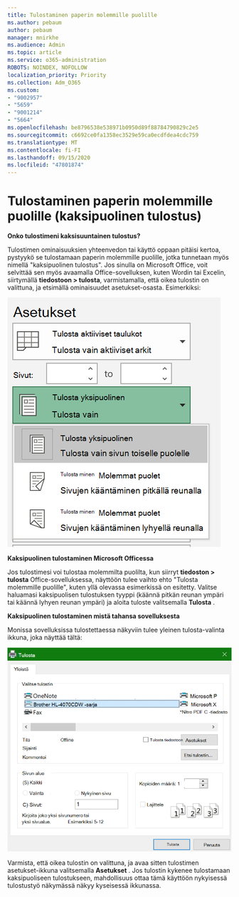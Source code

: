 ```yaml
---
title: Tulostaminen paperin molemmille puolille
ms.author: pebaum
author: pebaum
manager: mnirkhe
ms.audience: Admin
ms.topic: article
ms.service: o365-administration
ROBOTS: NOINDEX, NOFOLLOW
localization_priority: Priority
ms.collection: Adm_O365
ms.custom:
- "9002957"
- "5659"
- "9001214"
- "5664"
ms.openlocfilehash: be8796538e538971b0950d89f88784790829c2e5
ms.sourcegitcommit: c6692ce0fa1358ec3529e59ca0ecdfdea4cdc759
ms.translationtype: MT
ms.contentlocale: fi-FI
ms.lasthandoff: 09/15/2020
ms.locfileid: "47801874"
---
```

# <a name="printing-on-both-sides-of-paper-duplex-printing"></a>Tulostaminen paperin molemmille puolille (kaksipuolinen tulostus)

**Onko tulostimeni kaksisuuntainen tulostus?**

Tulostimen ominaisuuksien yhteenvedon tai käyttö oppaan pitäisi kertoa, pystyykö se tulostamaan paperin molemmille puolille, jotka tunnetaan myös nimellä "kaksipuolinen tulostus". Jos sinulla on Microsoft Office, voit selvittää sen myös avaamalla Office-sovelluksen, kuten Wordin tai Excelin, siirtymällä **tiedostoon > tulosta**, varmistamalla, että oikea tulostin on valittuna, ja etsimällä ominaisuudet asetukset-osasta. Esimerkiksi: 

![Tulostimen asetukset](media/print-settings.png)

**Kaksipuolinen tulostaminen Microsoft Officessa**

Jos tulostimesi voi tulostaa molemmilta puolilta, kun siirryt **tiedoston > tulosta** Office-sovelluksessa, näyttöön tulee vaihto ehto "Tulosta molemmille puolille", kuten yllä olevassa esimerkissä on esitetty.  Valitse haluamasi kaksipuolisen tulostuksen tyyppi (käännä pitkän reunan ympäri tai käännä lyhyen reunan ympäri) ja aloita tuloste valitsemalla **Tulosta** .

**Kaksipuolinen tulostaminen mistä tahansa sovelluksesta**

Monissa sovelluksissa tulostettaessa näkyviin tulee yleinen tulosta-valinta ikkuna, joka näyttää tältä: 

![Tulosta-valinta ikkuna](media/print-dialog.png)

Varmista, että oikea tulostin on valittuna, ja avaa sitten tulostimen asetukset-ikkuna valitsemalla **Asetukset** . Jos tulostin kykenee tulostamaan kaksipuoliseen tulostukseen, mahdollisuus ottaa tämä käyttöön nykyisessä tulostustyö näkymässä näkyy kyseisessä ikkunassa.

